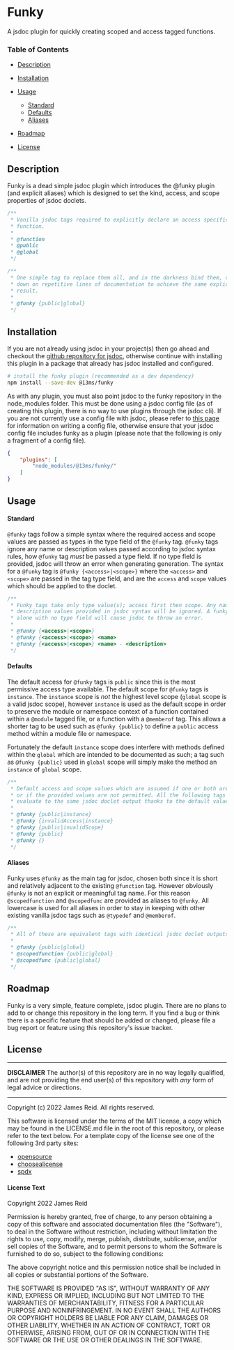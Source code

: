 # Funky

A jsdoc plugin for quickly creating scoped and access tagged functions.

### Table of Contents

- [Description](#description)
- [Installation](#installation)
- [Usage](#usage)
  - [Standard](#standard)
  - [Defaults](#defaults)
  - [Aliases](#aliases)

- [Roadmap](#roadmap)
- [License](#license)


## Description

Funky is a dead simple jsdoc plugin which introduces the @funky plugin (and explicit aliases) which is designed to set the kind, access, and scope properties of jsdoc doclets.

```javascript
/**
 * Vanilla jsdoc tags required to explicitly declare an access specific, scoped
 * function.
 *
 * @function
 * @public
 * @global
 */

/** 
 * One simple tag to replace them all, and in the darkness bind them, cutting 
 * down on repetitive lines of documentation to achieve the same explicit 
 * result.
 *
 * @funky {public|global}
 */
```



## Installation

If you are not already using jsdoc in your project(s) then go ahead and checkout the [github repository for jsdoc](https://github.com/jsdoc/jsdoc), otherwise continue with installing this plugin in a package that already has jsdoc installed and configured.

```bash
# install the funky plugin (recommended as a dev dependency)
npm install --save-dev @13ms/funky
```

As with any plugin, you must also point jsdoc to the funky repository in the node_modules folder. This must be done using a jsdoc config file (as of creating this plugin, there is no way to use plugins through the jsdoc cli). If you are not currently use a config file with jsdoc, please refer to [this page](https://jsdoc.app/about-configuring-jsdoc.html) for information on writing a config file, otherwise ensure that your jsdoc config file includes funky as a plugin (please note that the following is only a fragment of a config file).

```json
{
    "plugins": [ 
        "node_modules/@13ms/funky/"
    ]
}
```



## Usage

#### Standard

`@funky` tags follow a simple syntax where the required access and scope values are passed as types in the type field of the `@funky` tag. `@funky` tags ignore any name or description values passed according to jsdoc syntax rules, how `@funky` tag *must* be passed a type field. If no type field is provided, jsdoc will throw an error when generating generation. The syntax for a `@funky` tag is `@funky {<access>|<scope>}` where the `<access>` and `<scope>` are passed in the tag type field, and are the `access` and `scope` values which should be applied to the doclet.

```javascript
/** 
 * Funky tags take only type value(s); access first then scope. Any name and or
 * description values provided in jsdoc syntax will be ignored. A funky tag
 * alone with no type field will cause jsdoc to throw an error.
 *
 * @funky {<access>|<scope>}
 * @funky {<access>|<scope>} <name>
 * @funky {<access>|<scope>} <name> - <description>
 */
```

#### Defaults

The default access for `@funky` tags is `public` since this is the most permissive access type available. The default scope for `@funky` tags is `instance`. The `instance` scope is *not* the highest level scope (`global` scope is a valid jsdoc scope), however `instance` is used as the default scope in order to preserve the module or namespace context of a function contained within a `@module` tagged file, or a function with a `@memberof` tag. This allows a shorter tag to be used such as `@funky {public}` to define a `public` access method within a module file or namespace.

Fortunately the default `instance` scope does interfere with methods defined within the `global` which are intended to be documented as such; a tag such as `@funky {public}` used in `global` scope will simply make the method an `instance` of `global` scope.

```javascript
/** 
 * Default access and scope values which are assumed if one or both are missing
 * or if the provided values are not permitted. All the following tags would
 * evaluate to the same jsdoc doclet output thanks to the default values.
 *
 * @funky {public|instance}
 * @funky {invalidAccess|instance}
 * @funky {public|invalidScope}
 * @funky {public}
 * @funky {}
 */
```



#### Aliases

Funky uses `@funky` as the main tag for jsdoc, chosen both since it is short and relatively adjacent to the existing `@function` tag. However obviously `@funky` is not an explicit or meaningful tag name. For this reason `@scopedfunction` and `@scopedfunc` are provided as aliases to `@funky`. All lowercase is used for all aliases in order to stay in keeping with other existing vanilla jsdoc tags such as `@typedef` and `@memberof`.

```javascript
/** 
 * All of these are equivalent tags with identical jsdoc doclet outputs.
 *
 * @funky {public|global}
 * @scopedfunction {public|global}
 * @scopedfunc {public|global}
 */
```



## Roadmap

Funky is a very simple, feature complete, jsdoc plugin. There are no plans to add to or change this repository in the long term. If you find a bug or think there is a specific feature that should be added or changed, please file a bug report or feature using this repository's issue tracker.

## License

------

**DISCLAIMER** The author(s) of this repository are in no way legally qualified, and are not providing the end user(s) of this repository with *any* form of legal advice or directions.

------

Copyright (c) 2022 James Reid. All rights reserved.

This software is licensed under the terms of the MIT license, a copy which may be found in the LICENSE.md file in the root of this repository, or please refer to the text below. For a template copy of the license see one of the following 3rd party sites:

- [opensource](https://opensource.org/license/mit/)
- [choosealicense](https://choosealicense.com/licenses/mit/)
- [spdx](https://spdx.org/licenses/MIT)

#### License Text

Copyright 2022 James Reid

Permission is hereby granted, free of charge, to any person obtaining a copy of this software and associated documentation files (the  "Software"), to deal in the Software without restriction, including  without limitation the rights to use, copy, modify, merge, publish,  distribute, sublicense, and/or sell copies of the Software, and to  permit persons to whom the Software is furnished to do so, subject to  the following conditions:

The above copyright notice and this permission notice shall be included in all copies or substantial portions of the Software.

THE SOFTWARE IS PROVIDED "AS IS", WITHOUT WARRANTY OF ANY KIND,  EXPRESS OR IMPLIED, INCLUDING BUT NOT LIMITED TO THE WARRANTIES OF  MERCHANTABILITY, FITNESS FOR A PARTICULAR PURPOSE AND NONINFRINGEMENT.  IN NO EVENT SHALL THE AUTHORS OR COPYRIGHT HOLDERS BE LIABLE FOR ANY  CLAIM, DAMAGES OR OTHER LIABILITY, WHETHER IN AN ACTION OF CONTRACT,  TORT OR OTHERWISE, ARISING FROM, OUT OF OR IN CONNECTION WITH THE  SOFTWARE OR THE USE OR OTHER DEALINGS IN THE SOFTWARE.

